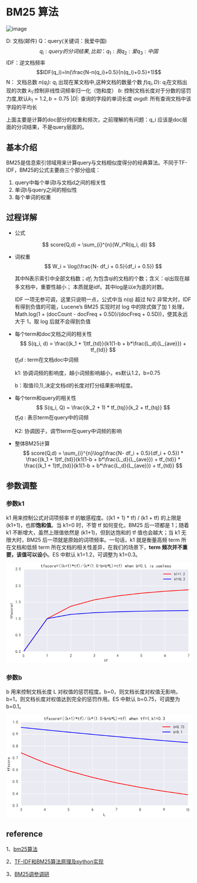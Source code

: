 # BM25 算法


![image](https://github.com/ww5365/tiny_util/assets/15375027/376d3904-d6c3-4d20-a785-fc26148e2d9d)

D: 文档(邮件)
Q：query(关键词：我爱中国)
$$q_i : query的分词结果,比如：q_1: 我 q_2:爱 q_3:中国$$ 
IDF：逆文档频率
$$IDF(q_i)=ln(\frac{N-n(q_i)+0.5}{n(q_i)+0.5}+1)$$ 
N： 文档总数
$n(q_i)$: $q_i$ 出现在某文档中,这种文档的数量个数
$f(q_i,D)$: $q_i$在文档出现的次数
$k_1$:控制非线性词频率归一化（饱和度）
$b$: 控制文档长度对于分数的惩罚力度,默认$k_1=1.2,b=0.75$
$|D|$: 查询的字段的单词长度
$avgdl$: 所有查询文档中该字段的平均长


上面主要是计算的doc部分的权重和频次，之前理解的有问题：q_i 应该是doc层面的分词结果，不是query层面的。



## 基本介绍

BM25是信息索引领域用来计算query与文档相似度得分的经典算法。不同于TF-IDF，BM25的公式主要由三个部分组成：

1. query中每个单词t与文档d之间的相关性
2. 单词t与query之间的相似性
3. 每个单词的权重

## 过程详解

* 公式

$$
score(Q,d) = \sum_{i}^{n}(W_i*R(q_i, d))
$$

* 词权重
  $$
  W_i = \log(\frac{N- df_i + 0.5}{df_i + 0.5})
  $$
  
  
  
  其中N表示索引中全部文档数；$df_i$ 为包含qi的文档的个数；含义：qi出现在越多文档中，重要性越小； 本质就是idf。其中log是以e为底的对数。

   IDF 一项无参可调，这里只说明一点，公式中当 n(q) 超过 N/2 非常大时，IDF 有得到负值的可能，Lucene’s BM25 实现时对 log 中的除式做了加 1 处理，Math.log(1 + (docCount - docFreq + 0.5D)/(docFreq + 0.5D))，使其永远大于 1，取 log 后就不会得到负值
  
* 每个term和doc文档之间的相关性
  $$
  S(q_i, d) = \frac{(k_1 + 1)tf_{td}}{k1(1-b + b*\frac{L_d}{L_{ave}}) + tf_{td}}
  $$
  $tf_td$ : term在文档doc中词频

  k1: 协调词频的影响度，越小词频影响越小，es默认1.2，b=0.75

  b：取值(0,1),决定文档d的长度对打分结果影响程度。 

* 每个term和query的相关性
  $$
  S(q_i, Q) = \frac{(k_2 + 1) * tf_{tq}}{k_2 + tf_{tq}}
  $$
  $tf_tq$ : 表示term在query中的词频

  K2: 协调因子，调节term在query中词频的影响

* 整体BM25计算
  $$
  score(Q,d) = \sum_{i}^{n}\log(\frac{N- df_i + 0.5}{df_i + 0.5}) *  \frac{(k_1 + 1)tf_{td}}{k1(1-b + b*\frac{L_d}{L_{ave}}) + tf_{td}} *  \frac{(k_1 + 1)tf_{td}}{k1(1-b + b*\frac{L_d}{L_{ave}}) + tf_{td}}
  $$
  
## 参数调整

### 参数k1
k1 用来控制公式对词项频率 tf 的敏感程度。((k1 + 1) * tf) / (k1 + tf) 的上限是 (k1+1)，也即**饱和值**。当 k1=0 时，不管 tf 如何变化，BM25 后一项都是 1；随着 k1 不断增大，虽然上限值依然是 (k1+1)，但到达饱和的 tf 值也会越大；当 k1 无限大时，BM25 后一项就是原始的词项频率。一句话，k1 就是衡量高频 term 所在文档和低频 term 所在文档的相关性差异，在我们的场景下，**term 频次并不重要，该值可以设小**。ES 中默认 k1=1.2，可调整为 k1=0.3。

![img](../img/586070-20181011201906473-618722694.png)



### 参数b

b 用来控制文档长度 L 对权值的惩罚程度。b=0，则文档长度对权值无影响，b=1，则文档长度对权值达到完全的惩罚作用。ES 中默认 b=0.75，可调整为 b=0.1。

![img](../img/586070-20181011201959974-1234410459.png)







## reference

1、[bm25算法](https://zhuanlan.zhihu.com/p/79202151)

2、[TF-IDF和BM25算法原理及python实现](https://blog.csdn.net/chaojianmo/article/details/105143657)

3、[BM25调参调研](https://www.cnblogs.com/naughtybaby/p/9774836.html)

